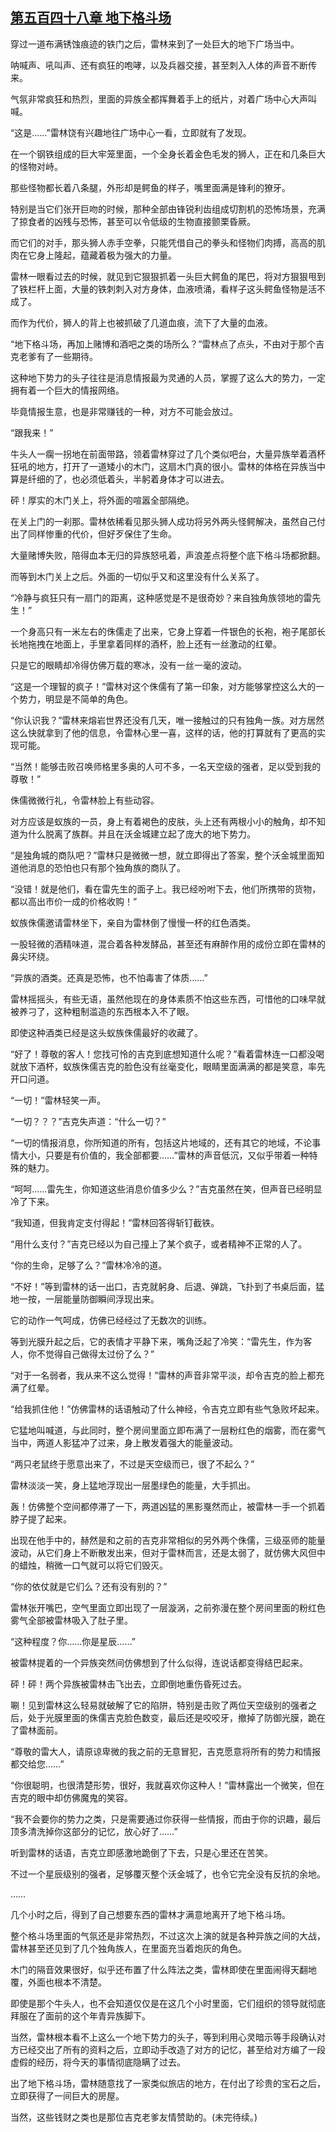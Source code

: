 ## [第五百四十八章 地下格斗场](https://www.xxbiquge.com/11_11222/8948038.html)


  穿过一道布满锈蚀痕迹的铁门之后，雷林来到了一处巨大的地下广场当中。

  呐喊声、吼叫声、还有疯狂的咆哮，以及兵器交接，甚至刺入人体的声音不断传来。

  气氛非常疯狂和热烈，里面的异族全都挥舞着手上的纸片，对着广场中心大声叫喊。

  “这是……”雷林饶有兴趣地往广场中心一看，立即就有了发现。

  在一个钢铁组成的巨大牢笼里面，一个全身长着金色毛发的狮人，正在和几条巨大的怪物对峙。

  那些怪物都长着八条腿，外形却是鳄鱼的样子，嘴里面满是锋利的獠牙。

  特别是当它们张开巨吻的时候，那种全部由锋锐利齿组成切割机的恐怖场景，充满了掠食者的凶残与恐怖，甚至可以令低级的生物直接颤栗昏厥。

  而它们的对手，那头狮人赤手空拳，只能凭借自己的拳头和怪物们肉搏，高高的肌肉在它身上隆起，蕴藏着极为强大的力量。

  雷林一眼看过去的时候，就见到它狠狠抓着一头巨大鳄鱼的尾巴，将对方狠狠甩到了铁栏杆上面，大量的铁刺刺入对方身体，血液喷涌，看样子这头鳄鱼怪物是活不成了。

  而作为代价，狮人的背上也被抓破了几道血痕，流下了大量的血液。

  “地下格斗场，再加上赌博和酒吧之类的场所么？”雷林点了点头，不由对于那个吉克老爹有了一些期待。

  这种地下势力的头子往往是消息情报最为灵通的人员，掌握了这么大的势力，一定拥有着一个巨大的情报网络。

  毕竟情报生意，也是非常赚钱的一种，对方不可能会放过。

  “跟我来！”

  牛头人一瘸一拐地在前面带路，领着雷林穿过了几个类似吧台，大量异族举着酒杯狂吼的地方，打开了一道矮小的木门，这扇木门真的很小。雷林的体格在异族当中算是纤细的了，也必须低着头，半躬着身体才可以进去。

  砰！厚实的木门关上，将外面的喧嚣全部隔绝。

  在关上门的一刹那。雷林依稀看见那头狮人成功将另外两头怪鳄解决，虽然自己付出了同样惨重的代价，但好歹保住了生命。

  大量赌博失败，陪得血本无归的异族怒吼着，声浪差点将整个底下格斗场都掀翻。

  而等到木门关上之后。外面的一切似乎又和这里没有什么关系了。

  “冷静与疯狂只有一扇门的距离，这种感觉是不是很奇妙？来自独角族领地的雷先生！”

  一个身高只有一米左右的侏儒走了出来，它身上穿着一件银色的长袍，袍子尾部长长地拖拽在地面上，手里拿着同样的酒杯，脸上还有一丝激动的红晕。

  只是它的眼睛却冷得仿佛万载的寒冰，没有一丝一毫的波动。

  “这是一个理智的疯子！”雷林对这个侏儒有了第一印象，对方能够掌控这么大的一个势力，明显是不简单的角色。

  “你认识我？”雷林来熔岩世界还没有几天，唯一接触过的只有独角一族。对方居然这么快就拿到了他的信息，令雷林心里一喜，这样的话，他的打算就有了更高的实现可能。

  “当然！能够击败召唤师格里多奥的人可不多，一名天空级的强者，足以受到我的尊敬！”

  侏儒微微行礼，令雷林脸上有些动容。

  对方应该是蚁族的一员，身上有着褐色的皮肤，头上还有两根小小的触角，却不知道为什么脱离了族群。并且在沃金城建立起了庞大的地下势力。

  “是独角城的商队吧？”雷林只是微微一想，就立即得出了答案，整个沃金城里面知道他消息的恐怕也只有那个独角族的商队了。

  “没错！就是他们，看在雷先生的面子上。我已经吩咐下去，他们所携带的货物，都以高出市价一成的价格收购！”

  蚁族侏儒邀请雷林坐下，亲自为雷林倒了慢慢一杯的红色酒类。

  一股轻微的酒精味道，混合着各种发酵品，甚至还有麻醉作用的成份立即在雷林的鼻尖环绕。

  “异族的酒类。还真是恐怖，也不怕毒害了体质……”

  雷林摇摇头，有些无语，虽然他现在的身体素质不怕这些东西，可惜他的口味早就被养刁了，这种粗制滥造的东西根本入不了眼。

  即使这种酒类已经是这头蚁族侏儒最好的收藏了。

  “好了！尊敬的客人！您找可怜的吉克到底想知道什么呢？”看着雷林连一口都没喝就放下酒杯，蚁族侏儒吉克的脸色没有丝毫变化，眼睛里面满满的都是笑意，率先开口问道。

  “一切！”雷林轻笑一声。

  “一切？？？”吉克失声道：“什么一切？”

  “一切的情报消息，你所知道的所有，包括这片地域的，还有其它的地域，不论事情大小，只要是有价值的，我全部都要……”雷林的声音低沉，又似乎带着一种特殊的魅力。

  “呵呵……雷先生，你知道这些消息价值多少么？”吉克虽然在笑，但声音已经明显冷了下来。

  “我知道，但我肯定支付得起！”雷林回答得斩钉截铁。

  “用什么支付？”吉克已经以为自己撞上了某个疯子，或者精神不正常的人了。

  “你的生命，足够了么？”雷林冷冷的道。

  “不好！”等到雷林的话一出口，吉克就躬身、后退、弹跳，飞扑到了书桌后面，猛地一按，一层能量防御瞬间浮现出来。

  它的动作一气呵成，仿佛已经经过了无数次的训练。

  等到光膜升起之后，它的表情才平静下来，嘴角泛起了冷笑：“雷先生，作为客人，你不觉得自己做得太过份了么？”

  “对于一名弱者，我从来不这么觉得！”雷林的声音非常平淡，却令吉克的脸上都充满了红晕。

  “给我抓住他！”仿佛雷林的话语触动了什么神经，令吉克立即有些气急败坏起来。

  它猛地叫喊道，与此同时，整个房间里面立即布满了一层粉红色的烟雾，而在雾气当中，两道人影猛冲了过来，身上散发着强大的能量波动。

  “两只老鼠终于愿意出来了，不过是天空级而已，很了不起么？”

  雷林淡淡一笑，身上猛地浮现出一层墨绿色的能量，大手抓出。

  轰！仿佛整个空间都停滞了一下，两道凶猛的黑影戛然而止，被雷林一手一个抓着脖子提了起来。

  出现在他手中的，赫然是和之前的吉克非常相似的另外两个侏儒，三级巫师的能量波动，从它们身上不断散发出来，但对于雷林而言，还是太弱了，就仿佛大风但中的蜡烛，稍微一口气就可以将它们毁灭。

  “你的依仗就是它们么？还有没有别的？”

  雷林张开嘴巴，空气里面立即出现了一层漩涡，之前弥漫在整个房间里面的粉红色雾气全部被雷林吸入了肚子里。

  “这种程度？你……你是星辰……”

  被雷林提着的一个异族突然间仿佛想到了什么似得，连说话都变得结巴起来。

  砰！砰！两个异族被雷林击飞出去，立即倒地重伤昏死过去。

  唰！见到雷林这么轻易就破解了它的陷阱，特别是击败了两位天空级别的强者之后，处于光膜里面的侏儒吉克脸色数变，最后还是咬咬牙，撤掉了防御光膜，跪在了雷林面前。

  “尊敬的雷大人，请原谅卑微的我之前的无意冒犯，吉克愿意将所有的势力和情报都交给您……”

  “你很聪明，也很清楚形势，很好，我就喜欢你这种人！”雷林露出一个微笑，但在吉克的眼中却仿佛魔鬼的笑容。

  “我不会要你的势力之类，只是需要通过你获得一些情报，而由于你的识趣，最后顶多清洗掉你这部分的记忆，放心好了……”

  听到雷林的话语，吉克立即感激地跪倒了下去，只是心里还在苦笑。

  不过一个星辰级别的强者，足够覆灭整个沃金城了，也令它完全没有反抗的余地。

  ……

  几个小时之后，得到了自己想要东西的雷林才满意地离开了地下格斗场。

  整个格斗场里面的气氛还是非常热烈，不过这次上演的就是各种异族之间的大战，雷林甚至还见到了几个独角族人，在里面充当着炮灰的角色。

  木门的隔音效果很好，似乎还布置了什么阵法之类，雷林即使在里面闹得天翻地覆，外面也根本不清楚。

  即使是那个牛头人，也不会知道仅仅是在这几个小时里面，它们组织的领导就彻底拜服在了面前的这个年青异族脚下。

  当然，雷林根本看不上这么一个地下势力的头子，等到利用心灵暗示等手段确认对方已经交出了所有的资料之后，立即动手改造了对方的记忆，甚至给对方编了一段虚假的经历，将今天的事情彻底隐瞒了过去。

  出了地下格斗场，雷林随意找了一家类似旅店的地方，在付出了珍贵的宝石之后，立即获得了一间巨大的房屋。

  当然，这些钱财之类也是那位吉克老爹友情赞助的。(未完待续。)
